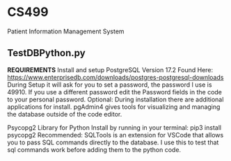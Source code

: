 # CS499
Patient Information Management System

TestDBPython.py
-----------------------------------
**REQUIREMENTS**
Install and setup PostgreSQL Version 17.2
Found Here: https://www.enterprisedb.com/downloads/postgres-postgresql-downloads
During Setup it will ask for you to set a password, the password I use is 49910.
If you use a different password edit the Password fields in the code to your personal password.
Optional:
During installation there are additional applications for install.
pgAdmin4 gives tools for visualizing and managing the database outside of the code editor.

Psycopg2 Library for Python
Install by running in your terminal: pip3 install psycopg2
Recommended:
SQLTools is an extension for VSCode that allows you to pass SQL commands directly to the database.
I use this to test that sql commands work before adding them to the python code.
